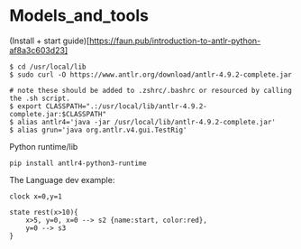 # Models_and_tools

(Install + start guide)[https://faun.pub/introduction-to-antlr-python-af8a3c603d23]
```
$ cd /usr/local/lib
$ sudo curl -O https://www.antlr.org/download/antlr-4.9.2-complete.jar

# note these should be added to .zshrc/.bashrc or resourced by calling the .sh script.
$ export CLASSPATH=".:/usr/local/lib/antlr-4.9.2-complete.jar:$CLASSPATH"
$ alias antlr4='java -jar /usr/local/lib/antlr-4.9.2-complete.jar'
$ alias grun='java org.antlr.v4.gui.TestRig'
```

Python runtime/lib
```
pip install antlr4-python3-runtime
```

The Language dev example:
```
clock x=0,y=1

state rest(x>10){
    x>5, y=0, x=0 --> s2 {name:start, color:red},
    y=0 --> s3
}
```




